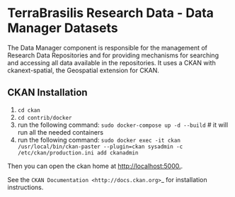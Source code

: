 # TerraBrasilis Research Data - Data Manager Datasets
The Data Manager component is responsible for the management of Research Data Repositories and for providing mechanisms for searching and accessing all data available in the repositories. It uses a CKAN with ckanext-spatial, the Geospatial extension for CKAN.

CKAN Installation
------------

1. `cd ckan`
2. `cd contrib/docker`
3. run the following command: `sudo docker-compose up -d --build` # it will run all the needed containers
4. run the following command: `sudo docker exec -it ckan /usr/local/bin/ckan-paster --plugin=ckan sysadmin -c /etc/ckan/production.ini add ckanadmin`

Then you can open the ckan home at [http://localhost:5000.](http://localhost:5000.).

See the `CKAN Documentation <http://docs.ckan.org>`_ for installation instructions.




